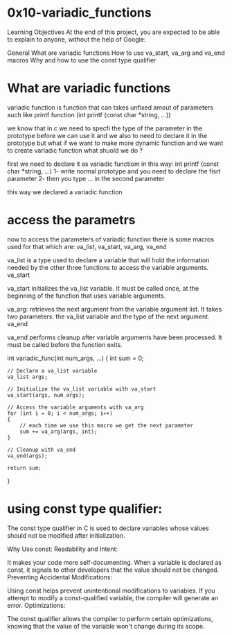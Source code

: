 # 0x10-variadic_functions

Learning Objectives
At the end of this project, you are expected to be able to explain to anyone, without the help of Google:

General
What are variadic functions
How to use va_start, va_arg and va_end macros
Why and how to use the const type qualifier


# What are variadic functions
variadic function is function that can takes unfixed amout of parameters
such like printf function (int printf (const char *string, ...))

we know that in c we need to specfi the type of the parameter in the prototype before we can use it and we also to need to declare it in the prototype but what if we want to make more dynamic function and we want to create variadic function what shuold we do ?

first we need to declare it as variadic functiom in this way:
    int printf (const char *string, ...)
1- write normal prototype and you need to declare the fisrt parameter
2- then you type ... in the second parameter

this way we declared a variadic function

# access the parametrs
now to access the parameters of variadic function there is some macros used for that
which are: va_list, va_start, va_arg, va_end

va_list is a type used to declare a variable that will hold the information needed by the other three functions to access the variable arguments.
va_start

va_start initializes the va_list variable. It must be called once, at the beginning of the function that uses variable arguments.

va_arg: retrieves the next argument from the variable argument list. It takes two parameters: the va_list variable and the type of the next argument.
va_end

va_end performs cleanup after variable arguments have been processed. It must be called before the function exits.


int variadic_func(int num_args, ...)
 {
    int sum = 0;

    // Declare a va_list variable
    va_list args;

    // Initialize the va_list variable with va_start
    va_start(args, num_args);

    // Access the variable arguments with va_arg
    for (int i = 0; i < num_args; i++)
    {
        // each time we use this macro we get the next parameter
        sum += va_arg(args, int);
    }

    // Cleanup with va_end
    va_end(args);

    return sum;
}


# using const type qualifier:

The const type qualifier in C is used to declare variables whose values should not be modified after initialization.

Why Use const:
Readability and Intent:

It makes your code more self-documenting. When a variable is declared as const, it signals to other developers that the value should not be changed.
Preventing Accidental Modifications:

Using const helps prevent unintentional modifications to variables. If you attempt to modify a const-qualified variable, the compiler will generate an error.
Optimizations:

The const qualifier allows the compiler to perform certain optimizations, knowing that the value of the variable won't change during its scope.
